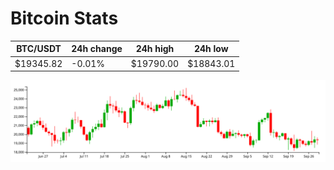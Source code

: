 # Bitcoin Stats

BTC/USDT|24h change|24h high|24h low|
|---|---|---|---|
|$19345.82|-0.01%|$19790.00|$18843.01|

<img src="./chart.svg">
